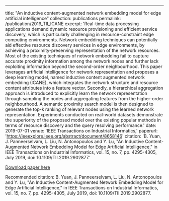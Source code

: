 ---
title: "An inductive content-augmented network embedding model for edge artificial intelligence"
collection: publications
permalink: /publication/2019_TII_ICANE
excerpt: 'Real-time data processing applications demand dynamic resource provisioning and efficient service discovery, which is particularly challenging in resource-constraint edge computing environments. Network embedding techniques can potentially aid effective resource discovery services in edge environments, by achieving a proximity-preserving representation of the network resources. Most of the existing techniques of network embedding fail to capture accurate proximity information among the network nodes and further lack exploiting information beyond the second-order neighbourhood. This paper leverages artificial intelligence for network representation and proposes a deep learning model, named inductive content augmented network embedding (ICANE), which integrates the network structure and resource content attributes into a feature vector. Secondly, a hierarchical aggregation approach is introduced to explicitly learn the network representation through sampling the nodes and aggregating features from the higher-order neighbourhood. A semantic proximity search model is then designed to generate the top-k ranking of relevant nodes using the learned network representation. Experiments conducted on real-world datasets demonstrate the superiority of the proposed model over the existing popular methods in terms of resource discovery and the query resolving performance.'
date: 2019-07-01
venue: 'IEEE Transactions on Industrial Informatics,'
paperurl: 'https://ieeexplore.ieee.org/abstract/document/8658146'
citation: 'B. Yuan, J. Panneerselvam, L. Liu, N. Antonopoulos and Y. Lu, "An Inductive Content-Augmented Network Embedding Model for Edge Artificial Intelligence," in IEEE Transactions on Industrial Informatics, vol. 15, no. 7, pp. 4295-4305, July 2019, doi: 10.1109/TII.2019.2902877.'

[Download paper here](https://ieeexplore.ieee.org/abstract/document/8658146)

Recommended citation: B. Yuan, J. Panneerselvam, L. Liu, N. Antonopoulos and Y. Lu, "An Inductive Content-Augmented Network Embedding Model for Edge Artificial Intelligence," in IEEE Transactions on Industrial Informatics, vol. 15, no. 7, pp. 4295-4305, July 2019, doi: 10.1109/TII.2019.2902877.
